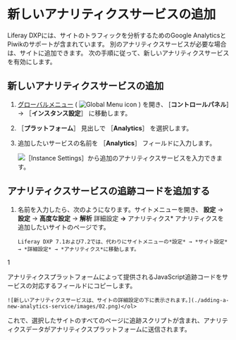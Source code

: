 # 新しいアナリティクスサービスの追加

Liferay DXPには、サイトのトラフィックを分析するためのGoogle AnalyticsとPiwikのサポートが含まれています。 別のアナリティクスサービスが必要な場合は、サイトに追加できます。 次の手順に従って、新しいアナリティクスサービスを有効にします。

## 新しいアナリティクスサービスの追加

1. [グローバルメニュー](../../getting-started/navigating-dxp.md) ( ![Global Menu icon](../../images/icon-applications-menu.png) ) を開き、 [**コントロールパネル**] → ［**インスタンス設定**］ に移動します。

1. ［**プラットフォーム**］ 見出しで ［**Analytics**］ を選択します。

1. 追加したいサービスの名前を ［**Analytics**］ フィールドに入力します。

    ![［Instance Settings］から追加のアナリティクスサービスを入力できます。](./adding-a-new-analytics-service/images/01.png)

## アナリティクスサービスの追跡コードを追加する

1. 名前を入力したら、次のようになります。サイトメニューを開き、 **設定** &rarr; **設定** &rarr; **高度な設定** &rarr; **解析** 詳細設定 **&rarr;** アナリティクス* アナリティクスを追加したいサイトのページです。

    ```{note}
    Liferay DXP 7.1および7.2では、代わりにサイトメニューの*設定* → *サイト設定* → *詳細設定* → *アナリティクス*に移動します。
    ```
</p></li>

1

アナリティクスプラットフォームによって提供されるJavaScript追跡コードをサービスの対応するフィールドにコピーします。

    ![新しいアナリティクスサービスは、サイトの詳細設定の下に表示されます。](./adding-a-new-analytics-service/images/02.png)</ol>

これで、選択したサイトのすべてのページに追跡スクリプトが含まれ、アナリティクスデータがアナリティクスプラットフォームに送信されます。
